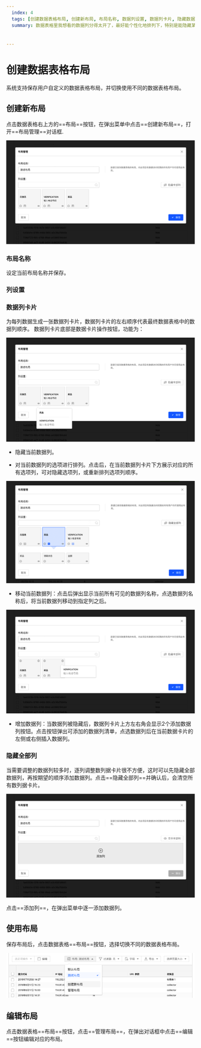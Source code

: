 ```yaml
---
  index: 4
  tags: [创建数据表格布局, 创建新布局, 布局名称, 数据列设置, 数据列卡片, 隐藏数据列, 使用布局, 编辑布局, 数据表格布局, 数据表格, 数据结果]
  summary: 数据表格里我想看的数据列分得太开了，最好能个性化地排列下，特别是能隐藏某些列就更好了，数据表格布局帮助您个性化地调整数据表格布局。


---
```







# 创建数据表格布局

系统支持保存用户自定义的数据表格布局，并切换使用不同的数据表格布局。

## 创建新布局

点击数据表格右上方的==布局==按钮，在弹出菜单中点击==创建新布局==，打开==布局管理==对话框.

<img src='../assets/02dataTable/04customDataTableLayout/newLayout.png'>

### 布局名称

设定当前布局名称并保存。

### 列设置

### 数据列卡片

为每列数据生成一张数据列卡片，数据列卡片的左右顺序代表最终数据表格中的数据列顺序。
数据列卡片底部是数据卡片操作按钮，功能为：

<img src='../assets/02dataTable/04customDataTableLayout/dataColumnCard.png'>

+ 隐藏当前数据列。

+ 对当前数据列的选项进行排列。点击后，在当前数据列卡片下方展示对应的所有选项列，可对隐藏选项列，或重新排列选项列顺序。

<img src='../assets/02dataTable/04customDataTableLayout/dataColumnCardArrange-options.png'>

+ 移动当前数据列：点击后弹出显示当前所有可见的数据列名称，点选数据列名称后，将当前数据列移动到指定列之后。

<img src='../assets/02dataTable/04customDataTableLayout/dataColumnCardArrange.png'>

+ 增加数据列：当数据列被隐藏后，数据列卡片上方左右角会显示2个添加数据列按钮。点击按钮弹出可添加的数据列清单，点选数据列后在当前数据卡片的左侧或右侧插入数据列。

### 隐藏全部列

当需要调整的数据列较多时，逐列调整数列据卡片很不方便，这时可以先隐藏全部数据列，再按期望的顺序添加数据列。点击==隐藏全部列==并确认后，会清空所有数列据卡片。

<img src='../assets/02dataTable/04customDataTableLayout/clearDataColumnCard.png'>

点击==添加列==，在弹出菜单中逐一添加数据列。

## 使用布局

保存布局后，点击数据表格==布局==按钮，选择切换不同的数据表格布局。

<img src='../assets/02dataTable/04customDataTableLayout/applyLayout.png'>

## 编辑布局

点击数据表格==布局==按钮，点击==管理布局==，在弹出对话框中点击==编辑==按钮编辑对应的布局。